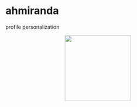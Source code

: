 # ahmiranda
 profile personalization
<div align='center'>
    <a href="https://github.com/Ahmiranda">
        <img height="180em" src="https://github-readme-stats.vercel.app/api?username=Ahmiranda&show_icons=true&theme=algolia&include_all_commits=true&count_private=true " />
        <img height=" />


</div>